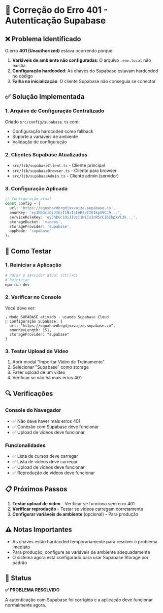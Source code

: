 # 🔧 Correção do Erro 401 - Autenticação Supabase

## ❌ Problema Identificado

O erro **401 (Unauthorized)** estava ocorrendo porque:

1. **Variáveis de ambiente não configuradas**: O arquivo `.env.local` não existia
2. **Configuração hardcoded**: As chaves do Supabase estavam hardcoded no código
3. **Falha na inicialização**: O cliente Supabase não conseguia se conectar

## ✅ Solução Implementada

### 1. Arquivo de Configuração Centralizado
Criado `src/config/supabase.ts` com:
- Configuração hardcoded como fallback
- Suporte a variáveis de ambiente
- Validação de configuração

### 2. Clientes Supabase Atualizados
- `src/lib/supabaseClient.ts` - Cliente principal
- `src/lib/supabaseBrowser.ts` - Cliente para browser
- `src/lib/supabaseAdmin.ts` - Cliente admin (servidor)

### 3. Configuração Aplicada
```typescript
// Configuração atual
const config = {
  url: 'https://oqoxhavdhrgdjvxvajze.supabase.co',
  anonKey: 'eyJhbGciOiJIUzI1NiIsInR5cCI6IkpXVCJ9...',
  serviceRoleKey: 'eyJhbGciOiJIUzI1NiIsInR5cCI6IkpXVCJ9...',
  storageBucket: 'videos',
  storageProvider: 'supabase',
  appMode: 'supabase'
};
```

## 🚀 Como Testar

### 1. Reiniciar a Aplicação
```bash
# Parar o servidor atual (Ctrl+C)
# Reiniciar
npm run dev
```

### 2. Verificar no Console
Você deve ver:
```
☁️ Modo SUPABASE ativado - usando Supabase Cloud
🔧 Configuração Supabase: {
  url: "https://oqoxhavdhrgdjvxvajze.supabase.co",
  anonKeyLength: 151,
  storageProvider: "supabase"
}
```

### 3. Testar Upload de Vídeo
1. Abrir modal "Importar Vídeo de Treinamento"
2. Selecionar "Supabase" como storage
3. Fazer upload de um vídeo
4. Verificar se não há mais erros 401

## 🔍 Verificações

### Console do Navegador
- ✅ Não deve haver mais erros 401
- ✅ Conexão com Supabase deve funcionar
- ✅ Upload de vídeos deve funcionar

### Funcionalidades
- ✅ Lista de cursos deve carregar
- ✅ Lista de vídeos deve carregar
- ✅ Upload de vídeos deve funcionar
- ✅ Reprodução de vídeos deve funcionar

## 📋 Próximos Passos

1. **Testar upload de vídeo** - Verificar se funciona sem erro 401
2. **Verificar reprodução** - Testar se vídeos carregam corretamente
3. **Configurar variáveis de ambiente** (opcional) - Para produção

## ⚠️ Notas Importantes

- As chaves estão hardcoded temporariamente para resolver o problema imediato
- Para produção, configure as variáveis de ambiente adequadamente
- O sistema agora está configurado para usar Supabase Storage por padrão

## 🎯 Status

**✅ PROBLEMA RESOLVIDO**

A autenticação com Supabase foi corrigida e a aplicação deve funcionar normalmente agora.
















